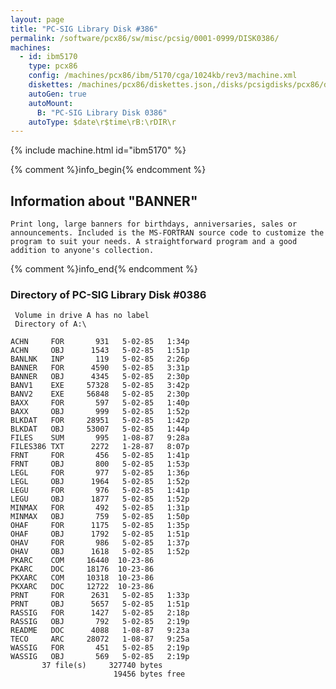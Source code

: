 ```yaml
---
layout: page
title: "PC-SIG Library Disk #386"
permalink: /software/pcx86/sw/misc/pcsig/0001-0999/DISK0386/
machines:
  - id: ibm5170
    type: pcx86
    config: /machines/pcx86/ibm/5170/cga/1024kb/rev3/machine.xml
    diskettes: /machines/pcx86/diskettes.json,/disks/pcsigdisks/pcx86/diskettes.json
    autoGen: true
    autoMount:
      B: "PC-SIG Library Disk 0386"
    autoType: $date\r$time\rB:\rDIR\r
---
```


{% include machine.html id="ibm5170" %}

{% comment %}info_begin{% endcomment %}

## Information about "BANNER"

    Print long, large banners for birthdays, anniversaries, sales or
    announcements. Included is the MS-FORTRAN source code to customize the
    program to suit your needs. A straightforward program and a good
    addition to anyone's collection.
{% comment %}info_end{% endcomment %}


### Directory of PC-SIG Library Disk #0386

     Volume in drive A has no label
     Directory of A:\

    ACHN     FOR       931   5-02-85   1:34p
    ACHN     OBJ      1543   5-02-85   1:51p
    BANLNK   INP       119   5-02-85   2:26p
    BANNER   FOR      4590   5-02-85   3:31p
    BANNER   OBJ      4345   5-02-85   2:30p
    BANV1    EXE     57328   5-02-85   3:42p
    BANV2    EXE     56848   5-02-85   2:30p
    BAXX     FOR       597   5-02-85   1:40p
    BAXX     OBJ       999   5-02-85   1:52p
    BLKDAT   FOR     28951   5-02-85   1:42p
    BLKDAT   OBJ     53007   5-02-85   1:44p
    FILES    SUM       995   1-08-87   9:28a
    FILES386 TXT      2272   1-28-87   8:07p
    FRNT     FOR       456   5-02-85   1:41p
    FRNT     OBJ       800   5-02-85   1:53p
    LEGL     FOR       977   5-02-85   1:36p
    LEGL     OBJ      1964   5-02-85   1:52p
    LEGU     FOR       976   5-02-85   1:41p
    LEGU     OBJ      1877   5-02-85   1:52p
    MINMAX   FOR       492   5-02-85   1:31p
    MINMAX   OBJ       759   5-02-85   1:50p
    OHAF     FOR      1175   5-02-85   1:35p
    OHAF     OBJ      1792   5-02-85   1:51p
    OHAV     FOR       986   5-02-85   1:37p
    OHAV     OBJ      1618   5-02-85   1:52p
    PKARC    COM     16440  10-23-86
    PKARC    DOC     18176  10-23-86
    PKXARC   COM     10318  10-23-86
    PKXARC   DOC     12722  10-23-86
    PRNT     FOR      2631   5-02-85   1:33p
    PRNT     OBJ      5657   5-02-85   1:51p
    RASSIG   FOR      1427   5-02-85   2:18p
    RASSIG   OBJ       792   5-02-85   2:19p
    README   DOC      4088   1-08-87   9:23a
    TECO     ARC     28072   1-08-87   9:25a
    WASSIG   FOR       451   5-02-85   2:19p
    WASSIG   OBJ       569   5-02-85   2:19p
           37 file(s)     327740 bytes
                           19456 bytes free
